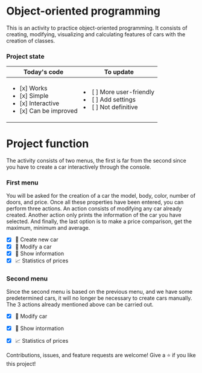 # Object-oriented programming
This is an activity to practice object-oriented programming. It consists of creating, modifying, visualizing and calculating features of cars with the creation of classes.

### Project state
| Today's code  | To update |
| ------------- | ------------- |
|  <ul><li>[x] Works</li><li>[x] Simple</li><li>[x] Interactive</li><li>[x] Can be improved</li></ul>  | <li>[ ] More user-friendly</li><li>[ ] Add settings</li><li>[ ] Not definitive</li>  |
# Project function

The activity consists of two menus, the first is far from the second since you have to create a car interactively through the console. 

<h3>First menu</h3>

You will be asked for the creation of a car the model, body, color, number of doors, and price. Once all these properties have been entered, you can perform three actions. An action consists of modifying any car already created. Another action only prints the information of the car you have selected. And finally, the last option is to make a price comparison, get the maximum, minimum and average.
- [x] :blue_car: Create new car
- [x] :red_car: Modify a car
- [x] :page_with_curl: Show information
- [x] :chart_with_upwards_trend: Statistics of prices 

<h3>Second menu</h3>

Since the second menu is based on the previous menu, and we have some predetermined cars, it will no longer be necessary to create cars manually. The 3 actions already mentioned above can be carried out.
- [x] :red_car: Modify car
- [x] :page_with_curl: Show intormation
- [x] :chart_with_upwards_trend: Statistics of prices


Contributions, issues, and feature requests are welcome!
Give a ⭐️ if you like this project!
